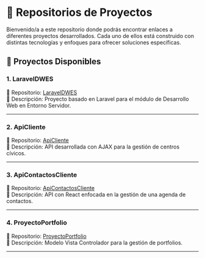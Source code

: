 # 📌 Repositorios de Proyectos

Bienvenido/a a este repositorio donde podrás encontrar enlaces a diferentes proyectos desarrollados. Cada uno de ellos está construido con distintas tecnologías y enfoques para ofrecer soluciones específicas.

## 🚀 Proyectos Disponibles

### 1. LaravelDWES
📂 Repositorio: [LaravelDWES](https://github.com/DaniBalsera/LaravelDWES)  
📖 Descripción: Proyecto basado en Laravel para el módulo de Desarrollo Web en Entorno Servidor.

---

### 2. ApiCliente
📂 Repositorio: [ApiCliente](https://github.com/DaniBalsera/ApiCliente)  
📖 Descripción: API desarrollada con AJAX para la gestión de centros cívicos.

---

### 3. ApiContactosCliente
📂 Repositorio: [ApiContactosCliente](https://github.com/DaniBalsera/ApiContactosCliente)  
📖 Descripción: API con React enfocada en la gestión de una agenda de contactos.

---

### 4. ProyectoPortfolio
📂 Repositorio: [ProyectoPortfolio](https://github.com/DaniBalsera/ProyectoPortfolio)  
📖 Descripción: Modelo Vista Controlador para la gestión de portfolios.

---


